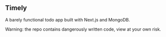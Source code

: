 ## Timely

A barely functional todo app built with Next.js and MongoDB.

Warning: the repo contains dangerously written code, view at your own risk.
